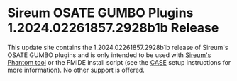 # Sireum OSATE GUMBO Plugins 1.2024.02261857.2928b1b Release

This update site contains the 1.2024.02261857.2928b1b release of Sireum's OSATE GUMBO plugins and is only
intended to be used with [Sireum's Phantom tool](https://github.com/sireum/phantom)
or the FMIDE install script (see the
[CASE](https://github.com/sireum/case-env#setting-up-fmide-and-hamr-only)
setup instructions for more information). No other support is offered.
